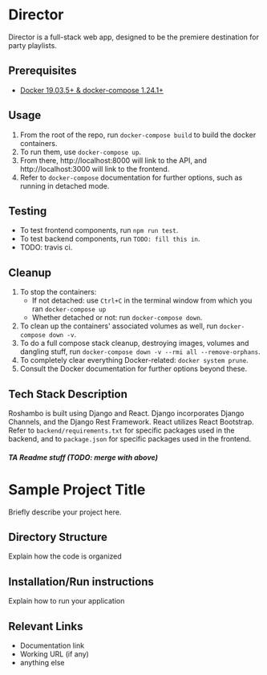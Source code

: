 Director
========================

Director is a full-stack web app, designed to be the premiere destination for party playlists.

## Prerequisites

 - [Docker 19.03.5+ & docker-compose 1.24.1+](https://docs.docker.com/compose/install/)

## Usage

1.  From the root of the repo, run `docker-compose build` to build the docker containers.
2. To run them, use `docker-compose up`.
2. From there, http://localhost:8000 will link to the API, and http://localhost:3000 will link to the frontend.
4. Refer to `docker-compose` documentation for further options, such as running in detached mode.

## Testing

-  To test frontend components, run `npm run test`.
-  To test backend components, run `TODO: fill this in`.
-  TODO: travis ci.

## Cleanup

1.  To stop the containers:
    - If not detached: use `Ctrl+C` in the terminal window from which you ran `docker-compose up`
    - Whether detached or not: run `docker-compose down`.
2. To clean up the containers' associated volumes as well, run `docker-compose down -v`.
3. To do a full compose stack cleanup, destroying images, volumes and dangling stuff, run `docker-compose down -v --rmi all --remove-orphans`.
4. To completely clear everything Docker-related: `docker system prune`.
5. Consult the Docker documentation for further options beyond these.

## Tech Stack Description

Roshambo is built using Django and React. Django incorporates Django Channels, and the Django Rest Framework. React utilizes React Bootstrap. Refer to `backend/requirements.txt` for specific packages used in the backend, and to `package.json` for specific packages used in the frontend.

##### TA Readme stuff (TODO: merge with above)

# Sample Project Title
Briefly describe your project here.

## Directory Structure
Explain how the code is organized

## Installation/Run instructions
Explain how to run your application

## Relevant Links 
- Documentation link
- Working URL (if any)
- anything else




